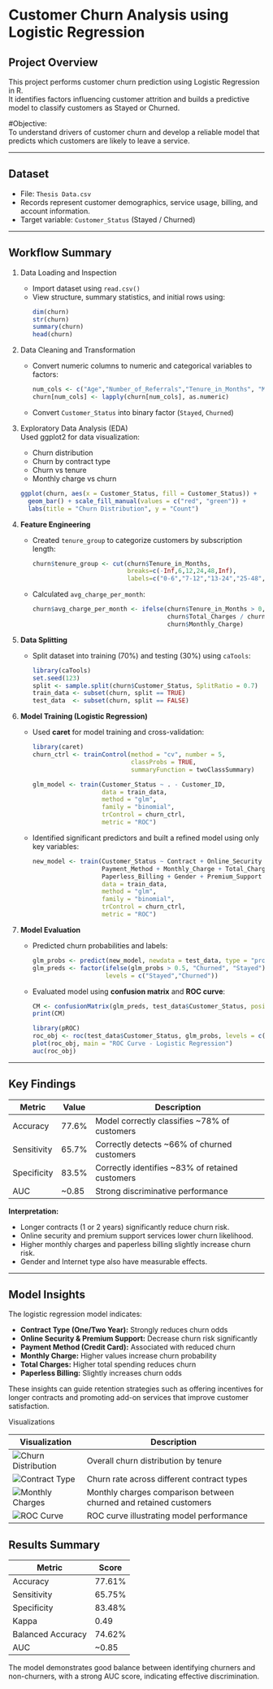 
# Customer Churn Analysis using Logistic Regression

## Project Overview

This project performs customer churn prediction using Logistic Regression in R.  
It identifies factors influencing customer attrition and builds a predictive model to classify customers as Stayed or Churned.

#Objective:  
To understand drivers of customer churn and develop a reliable model that predicts which customers are likely to leave a service.

---

## Dataset

- File: `Thesis Data.csv`
- Records represent customer demographics, service usage, billing, and account information.
- Target variable: `Customer_Status` (Stayed / Churned)

---

## Workflow Summary

1. Data Loading and Inspection  
   - Import dataset using `read.csv()`  
   - View structure, summary statistics, and initial rows using:
     ```r
     dim(churn)
     str(churn)
     summary(churn)
     head(churn)
     ```

2. Data Cleaning and Transformation  
   - Convert numeric columns to numeric and categorical variables to factors:
     ```r
     num_cols <- c("Age","Number_of_Referrals","Tenure_in_Months", "Monthly_Charge", "Total_Charges", ...)
     churn[num_cols] <- lapply(churn[num_cols], as.numeric)
     ```
   - Convert `Customer_Status` into binary factor (`Stayed`, `Churned`)

3. Exploratory Data Analysis (EDA)  
   Used ggplot2 for data visualization:
   - Churn distribution  
   - Churn by contract type  
   - Churn vs tenure  
   - Monthly charge vs churn  

   ```r
   ggplot(churn, aes(x = Customer_Status, fill = Customer_Status)) +
     geom_bar() + scale_fill_manual(values = c("red", "green")) +
     labs(title = "Churn Distribution", y = "Count")


4. **Feature Engineering**

   * Created `tenure_group` to categorize customers by subscription length:

     ```r
     churn$tenure_group <- cut(churn$Tenure_in_Months,
                               breaks=c(-Inf,6,12,24,48,Inf),
                               labels=c("0-6","7-12","13-24","25-48","49+"))
     ```
   * Calculated `avg_charge_per_month`:

     ```r
     churn$avg_charge_per_month <- ifelse(churn$Tenure_in_Months > 0,
                                          churn$Total_Charges / churn$Tenure_in_Months,
                                          churn$Monthly_Charge)
     ```

5. **Data Splitting**

   * Split dataset into training (70%) and testing (30%) using `caTools`:

     ```r
     library(caTools)
     set.seed(123)
     split <- sample.split(churn$Customer_Status, SplitRatio = 0.7)
     train_data <- subset(churn, split == TRUE)
     test_data  <- subset(churn, split == FALSE)
     ```

6. **Model Training (Logistic Regression)**

   * Used **caret** for model training and cross-validation:

     ```r
     library(caret)
     churn_ctrl <- trainControl(method = "cv", number = 5,
                                classProbs = TRUE,
                                summaryFunction = twoClassSummary)

     glm_model <- train(Customer_Status ~ . - Customer_ID,
                        data = train_data,
                        method = "glm",
                        family = "binomial",
                        trControl = churn_ctrl,
                        metric = "ROC")
     ```
   * Identified significant predictors and built a refined model using only key variables:

     ```r
     new_model <- train(Customer_Status ~ Contract + Online_Security + 
                        Payment_Method + Monthly_Charge + Total_Charges + 
                        Paperless_Billing + Gender + Premium_Support + Internet_Type,
                        data = train_data,
                        method = "glm",
                        family = "binomial",
                        trControl = churn_ctrl,
                        metric = "ROC")
     ```

7. **Model Evaluation**

   * Predicted churn probabilities and labels:

     ```r
     glm_probs <- predict(new_model, newdata = test_data, type = "prob")[, "Churned"]
     glm_preds <- factor(ifelse(glm_probs > 0.5, "Churned", "Stayed"),
                         levels = c("Stayed","Churned"))
     ```
   * Evaluated model using **confusion matrix** and **ROC curve**:

     ```r
     CM <- confusionMatrix(glm_preds, test_data$Customer_Status, positive = "Churned")
     print(CM)

     library(pROC)
     roc_obj <- roc(test_data$Customer_Status, glm_probs, levels = c("Stayed","Churned"))
     plot(roc_obj, main = "ROC Curve - Logistic Regression")
     auc(roc_obj)
     ```

---

## Key Findings

| Metric      | Value | Description                                     |
| ----------- | ----- | ----------------------------------------------- |
| Accuracy    | 77.6% | Model correctly classifies ~78% of customers    |
| Sensitivity | 65.7% | Correctly detects ~66% of churned customers     |
| Specificity | 83.5% | Correctly identifies ~83% of retained customers |
| AUC         | ~0.85 | Strong discriminative performance               |

**Interpretation:**

* Longer contracts (1 or 2 years) significantly reduce churn risk.
* Online security and premium support services lower churn likelihood.
* Higher monthly charges and paperless billing slightly increase churn risk.
* Gender and Internet type also have measurable effects.

---

## Model Insights

The logistic regression model indicates:

* **Contract Type (One/Two Year):** Strongly reduces churn odds
* **Online Security & Premium Support:** Decrease churn risk significantly
* **Payment Method (Credit Card):** Associated with reduced churn
* **Monthly Charge:** Higher values increase churn probability
* **Total Charges:** Higher total spending reduces churn
* **Paperless Billing:** Slightly increases churn odds

These insights can guide retention strategies such as offering incentives for longer contracts and promoting add-on services that improve customer satisfaction.


 Visualizations

| Visualization                                         | Description                                                       |
| ----------------------------------------------------- | ----------------------------------------------------------------- |
| ![Churn Distribution](Churn%20vs%20Tenure.png)        | Overall churn distribution by tenure                              |
| ![Contract Type](Churn%20by%20Contract%20Type.png)    | Churn rate across different contract types                        |
| ![Monthly Charges](Monthly%20Charge%20by%20Churn.png) | Monthly charges comparison between churned and retained customers |
| ![ROC Curve](ROC%20curve.png)                         | ROC curve illustrating model performance                          |




## Results Summary

| Metric            | Score  |
| ----------------- | ------ |
| Accuracy          | 77.61% |
| Sensitivity       | 65.75% |
| Specificity       | 83.48% |
| Kappa             | 0.49   |
| Balanced Accuracy | 74.62% |
| AUC               | ~0.85  |

The model demonstrates good balance between identifying churners and non-churners, with a strong AUC score, indicating effective discrimination.


```
